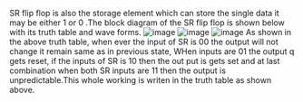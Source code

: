 SR flip flop is also the storage element which can store the single data it may be either 1 or 0 .The block diagram of the SR flip flop is shown below with its truth table and wave forms.
![image](https://github.com/user-attachments/assets/88d2bf05-9e0c-4749-b81e-c5455b71d38f)
![image](https://github.com/user-attachments/assets/5d306efd-f005-46c1-8f2a-db739920d20d)
![image](https://github.com/user-attachments/assets/e92c4e27-3663-4ca1-82a2-9476c8597bbf)
As shown in the above truth table, when ever the input of SR is 00 the output will not change it remain same as in previous state, WHen inputs are 01 the output q gets reset, if the inputs of SR is 10 then the out put is gets set and at last combination when both SR inputs are 11 then the output is unpredictable.This whole working is writen in the truth table as shown above.

